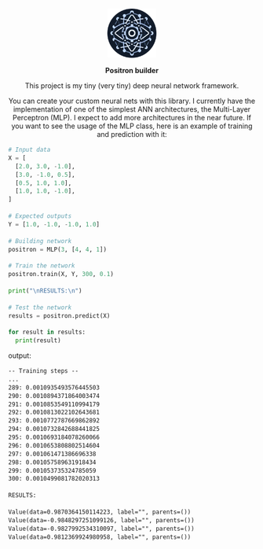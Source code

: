 <p align="center">
<img src="./images/positron_builder_icon.png" alt="Positron builder logo" width=100>
</p>

<p align="center"><strong>Positron builder</strong></b>

<br />

<p align="center">This project is my tiny (very tiny) deep neural network framework.</p>

<p align="center">
You can create your custom neural nets with this library. I currently have the implementation of one of the simplest ANN architectures, the Multi-Layer Perceptron (MLP). I expect to add more architectures in the near future. If you want to see the usage of the MLP class, here is an example of training and prediction with it:

```py
# Input data
X = [
  [2.0, 3.0, -1.0],
  [3.0, -1.0, 0.5],
  [0.5, 1.0, 1.0],
  [1.0, 1.0, -1.0],
]

# Expected outputs
Y = [1.0, -1.0, -1.0, 1.0]

# Building network
positron = MLP(3, [4, 4, 1])

# Train the network
positron.train(X, Y, 300, 0.1)

print("\nRESULTS:\n")

# Test the network
results = positron.predict(X)

for result in results:
  print(result)
```

output:

```txt
-- Training steps --
...
289: 0.0010935493576445503
290: 0.0010894371864003474
291: 0.0010853549110994179
292: 0.0010813022102643681
293: 0.0010772787669862892
294: 0.0010732842688441825
295: 0.0010693184078260066
296: 0.0010653808802514604
297: 0.001061471386696338
298: 0.001057589631918434
299: 0.001053735324785059
300: 0.0010499081782020313

RESULTS:

Value(data=0.9870364150114223, label="", parents=())
Value(data=-0.9848297251099126, label="", parents=())
Value(data=-0.9827992534310097, label="", parents=())
Value(data=0.9812369924980958, label="", parents=())
```